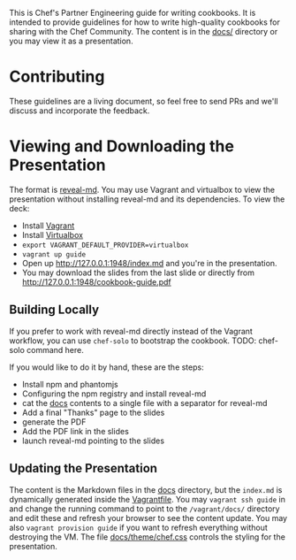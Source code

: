 This is Chef's Partner Engineering guide for writing cookbooks. It is intended
to provide guidelines for how to write high-quality cookbooks for sharing with
the Chef Community. The content is in the [docs/](docs/) directory or you may
view it as a presentation.

# Contributing

These guidelines are a living document, so feel free to send PRs and we'll
discuss and incorporate the feedback.

# Viewing and Downloading the Presentation

The format is [reveal-md](https://github.com/webpro/reveal-md). You may use
Vagrant and virtualbox to view the presentation without installing reveal-md and
its dependencies. To view the deck:

* Install [Vagrant](https://vagrantup.com)
* Install [Virtualbox](https://www.virtualbox.org/wiki/Downloads)
* `export VAGRANT_DEFAULT_PROVIDER=virtualbox`
* `vagrant up guide`
* Open up <http://127.0.0.1:1948/index.md> and you're in the presentation.
* You may download the slides from the last slide or directly from <http://127.0.0.1:1948/cookbook-guide.pdf>

## Building Locally

If you prefer to work with reveal-md directly instead of the Vagrant workflow,
you can use `chef-solo` to bootstrap the cookbook. TODO: chef-solo command here.

If you would like to do it by hand, these are the steps:

* Install npm and phantomjs
* Configuring the npm registry and install reveal-md
* cat the [docs](docs) contents to a single file with a separator for reveal-md
* Add a final "Thanks" page to the slides
* generate the PDF
* Add the PDF link in the slides
* launch reveal-md pointing to the slides

## Updating the Presentation

The content is the Markdown files in the [docs](docs) directory, but the
`index.md` is dynamically generated inside the [Vagrantfile](Vagrantfile). You
may `vagrant ssh guide` in and change the running command to point to the
`/vagrant/docs/` directory and edit these and refresh your browser to see the
content update. You may also `vagrant provision guide` if you want to refresh
everything without destroying the VM. The file [docs/theme/chef.css](chef.css)
controls the styling for the presentation.
